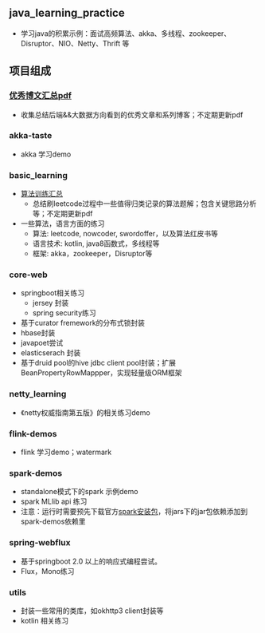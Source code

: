 ## java_learning_practice

- 学习java的积累示例：面试高频算法、akka、多线程、zookeeper、Disruptor、NIO、Netty、Thrift 等

##  项目组成

### [优秀博文汇总pdf](./docs/优秀博文汇总.pdf)

- 收集总结后端&&大数据方向看到的优秀文章和系列博客；不定期更新pdf

### akka-taste

- akka 学习demo

### basic_learning

- [算法训练汇总](./docs/算法相关汇总.pdf)
  - 总结刷leetcode过程中一些值得归类记录的算法题解；包含关键思路分析等；不定期更新pdf
- 一些算法，语言方面的练习
  - 算法: leetcode, nowcoder, swordoffer，以及算法红皮书等
  - 语言技术: kotlin, java8函数式，多线程等
  - 框架: akka，zookeeper，Disruptor等
  
### core-web
- springboot相关练习
    - jersey 封装
    - spring security练习
- 基于curator fremework的分布式锁封装
- hbase封装
- javapoet尝试
- elasticserach 封装
- 基于druid pool的hive jdbc client pool封装；扩展BeanPropertyRowMappper，实现轻量级ORM框架
  
### netty_learning
- 《netty权威指南第五版》的相关练习demo

### flink-demos

- flink 学习demo；watermark

### spark-demos

- standalone模式下的spark 示例demo
- spark MLlib api 练习
- 注意：运行时需要预先下载官方[spark安装包](https://spark.apache.org/downloads.html)，将jars下的jar包依赖添加到spark-demos依赖里


### spring-webflux
- 基于springboot 2.0 以上的响应式编程尝试。
- Flux，Mono练习

### utils
- 封装一些常用的类库，如okhttp3 client封装等
- kotlin 相关练习
